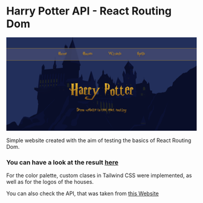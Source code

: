 # Harry Potter API - React Routing Dom

<img src='assets/harry-potter-screenshot.png'>

Simple website created with the aim of testing the basics of React Routing Dom.

### You can have a look at the result <a href='https://budy6991.github.io/harry-potter-routing-demo'>here </a>

For the color palette, custom clases in Tailwind CSS were implemented, as well as for the logos of the houses.

You can also check the API, that was taken from <a href="https://wizard-world-api.herokuapp.com/swagger/index.html">this Website</a>
